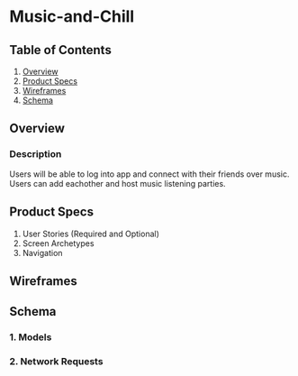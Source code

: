 # Music-and-Chill

## Table of Contents
1. [Overview](#Overview)
1. [Product Specs](#Product-Specs)
1. [Wireframes](#Wireframes)
1. [Schema](#Schema)

## Overview 

### Description
Users will be able to log into app and connect with their friends over music. Users can add eachother and host music listening parties. 

## Product Specs
1. User Stories (Required and Optional)
2. Screen Archetypes
3. Navigation

## Wireframes 

## Schema 
### 1. Models 
### 2. Network Requests 


